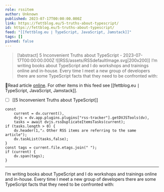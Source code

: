 ```yaml
---
role: rssitem
author: Unknown
published: 2023-07-17T00:00:00.000Z
link: https://fettblog.eu/5-truths-about-typescript/
id: https://fettblog.eu/5-truths-about-typescript/
feed: "[[fettblog․eu ∣ TypeScript, JavaScript, Jamstack]]"
tags: []
pinned: false
---
```


> [!abstract] 5 Inconvenient Truths about TypeScript - 2023-07-17T00:00:00.000Z
> <span class="rss-image">![[RSS/assets/RSSdefaultImage.svg|200x200]]</span> I’m writing books about TypeScript and I do workshops and trainings online and in-house. Every time I meet a new group of developers there are some TypeScript facts that they need to be confronted with:

🔗Read article [online](https://fettblog.eu/5-truths-about-typescript/). For other items in this feed see [[fettblog․eu ∣ TypeScript, JavaScript, Jamstack]].

- [ ] [[5 Inconvenient Truths about TypeScript]]

~~~dataviewjs
const
    current = dv.current(),
	dvjs = dv.app.plugins.plugins["rss-tracker"].getDVJSTools(dv),
	tasks = await dvjs.rssDuplicateItemsTasks(current);
if (tasks.length > 0) {
	dv.header(1,"⚠ Other RSS items are referring to the same article");
    dv.taskList(tasks,false);
}
const tags = current.file.etags.join(" ");
if (current) {
	dv.span(tags);
}
~~~

- - -
I’m writing books about TypeScript and I do workshops and trainings online and in-house. Every time I meet a new group of developers there are some TypeScript facts that they need to be confronted with: